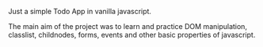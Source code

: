 Just a simple Todo App in vanilla javascript.

The main aim of the project was to learn and practice DOM manipulation, classlist, childnodes, forms, events and other basic properties of javascript.
